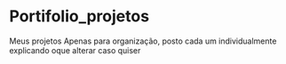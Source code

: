 # Portifolio_projetos
Meus projetos
Apenas para organização, posto cada um individualmente explicando oque alterar caso quiser
